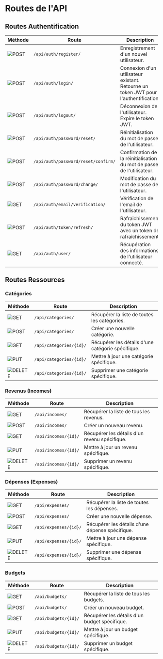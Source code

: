 # Routes de l'API

## Routes Authentification

| **Méthode** | **Route**                       | **Description**                                                                 |
|-------------|----------------------------------|---------------------------------------------------------------------------------|
| ![POST](https://img.shields.io/badge/POST-ffffff?style=for-the-badge&color=614e26)    | `/api/auth/register/`           | Enregistrement d'un nouvel utilisateur.                                            |
| ![POST](https://img.shields.io/badge/POST-ffffff?style=for-the-badge&color=614e26)    | `/api/auth/login/`              | Connexion d'un utilisateur existant. Retourne un token JWT pour l'authentification.|
| ![POST](https://img.shields.io/badge/POST-ffffff?style=for-the-badge&color=614e26)    | `/api/auth/logout/`             | Déconnexion de l'utilisateur. Expire le token JWT.                              |
| ![POST](https://img.shields.io/badge/POST-ffffff?style=for-the-badge&color=614e26)    | `/api/auth/password/reset/`             | Réinitialisation du mot de passe de l'utilisateur.                         |
| ![POST](https://img.shields.io/badge/POST-ffffff?style=for-the-badge&color=614e26)    | `/api/auth/password/reset/confirm/`             | Confirmation de la réinitialisation du mot de passe de l'utilisateur.                         |
| ![POST](https://img.shields.io/badge/POST-ffffff?style=for-the-badge&color=614e26)    | `/api/auth/password/change/`             | Modification du mot de passe de l'utilisateur.                         |
| ![GET](https://img.shields.io/badge/GET-ffffff?style=for-the-badge&color=2b8100)     | `/api/auth/email/verification/`             | Vérification de l'email de l'utilisateur.                         |
| ![POST](https://img.shields.io/badge/POST-ffffff?style=for-the-badge&color=614e26)    | `/api/auth/token/refresh/`      | Rafraîchissement du token JWT avec un token de rafraîchissement.                |
| ![GET](https://img.shields.io/badge/GET-ffffff?style=for-the-badge&color=2b8100)     | `/api/auth/user/`             | Récupération des informations de l'utilisateur connecté.                         |

## Routes Ressources

### Catégories

| **Méthode** | **Route**                       | **Description**                                                                 |
|-------------|----------------------------------|---------------------------------------------------------------------------------|
| ![GET](https://img.shields.io/badge/GET-ffffff?style=for-the-badge&color=2b8100)     | `/api/categories/`              | Récupérer la liste de toutes les catégories.                                    |
| ![POST](https://img.shields.io/badge/POST-ffffff?style=for-the-badge&color=614e26)   | `/api/categories/`              | Créer une nouvelle catégorie.                                                   |
| ![GET](https://img.shields.io/badge/GET-ffffff?style=for-the-badge&color=2b8100)     | `/api/categories/{id}/`         | Récupérer les détails d'une catégorie spécifique.                               |
| ![PUT](https://img.shields.io/badge/PUT-ffffff?style=for-the-badge&color=031e98) | `/api/categories/{id}/`         | Mettre à jour une catégorie spécifique.                                         |
| ![DELETE](https://img.shields.io/badge/DELETE-ffffff?style=for-the-badge&color=77011b) | `/api/categories/{id}/`         | Supprimer une catégorie spécifique. |

### Revenus (Incomes)

| **Méthode** | **Route**                       | **Description**                                                                 |
|-------------|----------------------------------|---------------------------------------------------------------------------------|
| ![GET](https://img.shields.io/badge/GET-ffffff?style=for-the-badge&color=2b8100)     | `/api/incomes/`                 | Récupérer la liste de tous les revenus.                                         |
| ![POST](https://img.shields.io/badge/POST-ffffff?style=for-the-badge&color=614e26)   | `/api/incomes/`                 | Créer un nouveau revenu.                                                        |
| ![GET](https://img.shields.io/badge/GET-ffffff?style=for-the-badge&color=2b8100)     | `/api/incomes/{id}/`            | Récupérer les détails d'un revenu spécifique.                                   |
| ![PUT](https://img.shields.io/badge/PUT-ffffff?style=for-the-badge&color=031e98) | `/api/incomes/{id}/`            | Mettre à jour un revenu spécifique.                                             |
| ![DELETE](https://img.shields.io/badge/DELETE-ffffff?style=for-the-badge&color=77011b) | `/api/incomes/{id}/`            | Supprimer un revenu spécifique.|

### Dépenses (Expenses)

| **Méthode** | **Route**                       | **Description**                                                                 |
|-------------|----------------------------------|---------------------------------------------------------------------------------|
| ![GET](https://img.shields.io/badge/GET-ffffff?style=for-the-badge&color=2b8100)      | `/api/expenses/`                | Récupérer la liste de toutes les dépenses.                                      |
| ![POST](https://img.shields.io/badge/POST-ffffff?style=for-the-badge&color=614e26)   | `/api/expenses/`                | Créer une nouvelle dépense.                                                     |
|  ![GET](https://img.shields.io/badge/GET-ffffff?style=for-the-badge&color=2b8100)      | `/api/expenses/{id}/`           | Récupérer les détails d'une dépense spécifique.                                 |
| ![PUT](https://img.shields.io/badge/PUT-ffffff?style=for-the-badge&color=031e98) | `/api/expenses/{id}/`           | Mettre à jour une dépense spécifique.                                           |
| ![DELETE](https://img.shields.io/badge/DELETE-ffffff?style=for-the-badge&color=77011b) | `/api/expenses/{id}/`           | Supprimer une dépense spécifique. |

### Budgets

| **Méthode** | **Route**                       | **Description**                                                                 |
|-------------|----------------------------------|---------------------------------------------------------------------------------|
|  ![GET](https://img.shields.io/badge/GET-ffffff?style=for-the-badge&color=2b8100)       | `/api/budgets/`                 | Récupérer la liste de tous les budgets.                                         |
| ![POST](https://img.shields.io/badge/POST-ffffff?style=for-the-badge&color=614e26)    | `/api/budgets/`                 | Créer un nouveau budget.                                                        |
|  ![GET](https://img.shields.io/badge/GET-ffffff?style=for-the-badge&color=2b8100)      | `/api/budgets/{id}/`            | Récupérer les détails d'un budget spécifique.                                   |
| ![PUT](https://img.shields.io/badge/PUT-ffffff?style=for-the-badge&color=031e98) | `/api/budgets/{id}/`            | Mettre à jour un budget spécifique.                                             |
| ![DELETE](https://img.shields.io/badge/DELETE-ffffff?style=for-the-badge&color=77011b) | `/api/budgets/{id}/`            | Supprimer un budget spécifique. |
